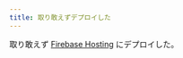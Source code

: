 ```yaml
---
title: 取り敢えずデプロイした
---
```


取り敢えず [Firebase Hosting](https://firebase.google.com/docs/hosting) にデプロイした。
